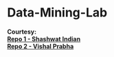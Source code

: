 # Data-Mining-Lab

<b>Courtesy:<b>
<br>
[Repo 1 - Shashwat Indian](https://github.com/shaswat-indian/DM-Lab)
<br>
[Repo 2 - Vishal Prabha](https://github.com/vishalprabha/Datamining-Lab)
